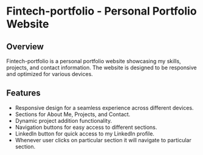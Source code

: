 # Fintech-portfolio - Personal Portfolio Website

## Overview

Fintech-portfolio is a personal portfolio website showcasing my skills, projects, and contact information. The website is designed to be responsive and optimized for various devices.



## Features

- Responsive design for a seamless experience across different devices.
- Sections for About Me, Projects, and Contact.
- Dynamic project addition functionality.
- Navigation buttons for easy access to different sections.
- LinkedIn button for quick access to my LinkedIn profile.
- Whenever user clicks on particular section it will navigate to particular section.

